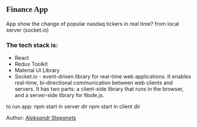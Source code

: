<h2 style="font-family: Cambria, Cochin, Georgia, Times, 'Times New Roman', serif;">Finance App</h2>
App show the change of popular nasdaq tickers in real time? from local server (socket.io)

### The tech stack is:

- React
- Redux Toolkit
- Material UI Library
- Socket.io - event-driven library for real-time web applications. It enables real-time, bi-directional communication between web clients and servers. It has two parts: a client-side library that runs in the browser, and a server-side library for Node.js.

to run app:
npm start in server dir
npm start in client dir

Author: [_Aleksandr Stepanets_](https://www.linkedin.com/in/aleksandr-stepanets-84328884/)

